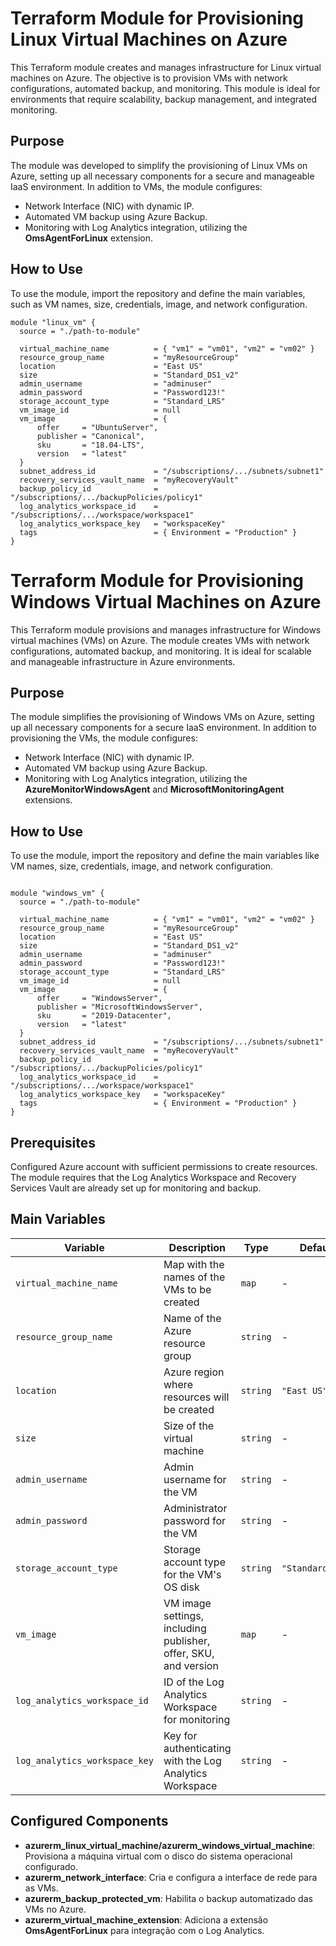 # Terraform Module for Provisioning Linux Virtual Machines on Azure

This Terraform module creates and manages infrastructure for Linux virtual machines on Azure. The objective is to provision VMs with network configurations, automated backup, and monitoring. This module is ideal for environments that require scalability, backup management, and integrated monitoring.

## Purpose

The module was developed to simplify the provisioning of Linux VMs on Azure, setting up all necessary components for a secure and manageable IaaS environment. In addition to VMs, the module configures:

- Network Interface (NIC) with dynamic IP.
- Automated VM backup using Azure Backup.
- Monitoring with Log Analytics integration, utilizing the **OmsAgentForLinux** extension.

## How to Use

To use the module, import the repository and define the main variables, such as VM names, size, credentials, image, and network configuration.

```hcl
module "linux_vm" {
  source = "./path-to-module"

  virtual_machine_name          = { "vm1" = "vm01", "vm2" = "vm02" }
  resource_group_name           = "myResourceGroup"
  location                      = "East US"
  size                          = "Standard_DS1_v2"
  admin_username                = "adminuser"
  admin_password                = "Password123!"
  storage_account_type          = "Standard_LRS"
  vm_image_id                   = null
  vm_image                      = {
      offer     = "UbuntuServer",
      publisher = "Canonical",
      sku       = "18.04-LTS",
      version   = "latest"
  }
  subnet_address_id             = "/subscriptions/.../subnets/subnet1"
  recovery_services_vault_name  = "myRecoveryVault"
  backup_policy_id              = "/subscriptions/.../backupPolicies/policy1"
  log_analytics_workspace_id    = "/subscriptions/.../workspace/workspace1"
  log_analytics_workspace_key   = "workspaceKey"
  tags                          = { Environment = "Production" }
}

```
# Terraform Module for Provisioning Windows Virtual Machines on Azure

This Terraform module provisions and manages infrastructure for Windows virtual machines (VMs) on Azure. The module creates VMs with network configurations, automated backup, and monitoring. It is ideal for scalable and manageable infrastructure in Azure environments.

## Purpose

The module simplifies the provisioning of Windows VMs on Azure, setting up all necessary components for a secure IaaS environment. In addition to provisioning the VMs, the module configures:

- Network Interface (NIC) with dynamic IP.
- Automated VM backup using Azure Backup.
- Monitoring with Log Analytics integration, utilizing the **AzureMonitorWindowsAgent** and **MicrosoftMonitoringAgent** extensions.

## How to Use

To use the module, import the repository and define the main variables like VM names, size, credentials, image, and network configuration.

```hcl

module "windows_vm" {
  source = "./path-to-module"

  virtual_machine_name          = { "vm1" = "vm01", "vm2" = "vm02" }
  resource_group_name           = "myResourceGroup"
  location                      = "East US"
  size                          = "Standard_DS1_v2"
  admin_username                = "adminuser"
  admin_password                = "Password123!"
  storage_account_type          = "Standard_LRS"
  vm_image_id                   = null
  vm_image                      = {
      offer     = "WindowsServer",
      publisher = "MicrosoftWindowsServer",
      sku       = "2019-Datacenter",
      version   = "latest"
  }
  subnet_address_id             = "/subscriptions/.../subnets/subnet1"
  recovery_services_vault_name  = "myRecoveryVault"
  backup_policy_id              = "/subscriptions/.../backupPolicies/policy1"
  log_analytics_workspace_id    = "/subscriptions/.../workspace/workspace1"
  log_analytics_workspace_key   = "workspaceKey"
  tags                          = { Environment = "Production" }
}

```

## Prerequisites
Configured Azure account with sufficient permissions to create resources.
The module requires that the Log Analytics Workspace and Recovery Services Vault are already set up for monitoring and backup.

## Main Variables

| **Variable**                    | **Description**                                                            | **Type** | **Default**        |
|----------------------------------|----------------------------------------------------------------------------|----------|--------------------|
| `virtual_machine_name`           | Map with the names of the VMs to be created                                | `map`    | -                  |
| `resource_group_name`            | Name of the Azure resource group                                           | `string` | -                  |
| `location`                       | Azure region where resources will be created                               | `string` | `"East US"`        |
| `size`                           | Size of the virtual machine                                                | `string` | -                  |
| `admin_username`                 | Admin username for the VM                                                 | `string` | -                  |
| `admin_password`                 | Administrator password for the VM                                          | `string` | -                  |
| `storage_account_type`           | Storage account type for the VM's OS disk                                  | `string` | `"Standard_LRS"`   |
| `vm_image`                       | VM image settings, including publisher, offer, SKU, and version            | `map`    | -                  |
| `log_analytics_workspace_id`     | ID of the Log Analytics Workspace for monitoring                           | `string` | -                  |
| `log_analytics_workspace_key`    | Key for authenticating with the Log Analytics Workspace                    | `string` | -  


## Configured Components

- **azurerm_linux_virtual_machine/azurerm_windows_virtual_machine**: Provisiona a máquina virtual com o disco do sistema operacional configurado.
- **azurerm_network_interface**: Cria e configura a interface de rede para as VMs.
- **azurerm_backup_protected_vm**: Habilita o backup automatizado das VMs no Azure.
- **azurerm_virtual_machine_extension**: Adiciona a extensão **OmsAgentForLinux** para integração com o Log Analytics.
